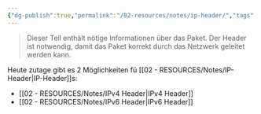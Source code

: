 ```yaml
---
{"dg-publish":true,"permalink":"/02-resources/notes/ip-header/","tags":["netzwerk/ip","netz"],"noteIcon":"","updated":"2024-07-22T20:31:35.232+02:00"}
---
```


>Dieser Teil enthält nötige Informationen über das Paket. Der Header ist notwendig, damit das Paket korrekt durch das Netzwerk geleitet werden kann.

Heute zutage gibt es 2 Möglichkeiten fü [[02 - RESOURCES/Notes/IP-Header\|IP-Header]]s:
- [[02 - RESOURCES/Notes/IPv4 Header\|IPv4 Header]]
- [[02 - RESOURCES/Notes/IPv6 Header\|IPv6 Header]]
